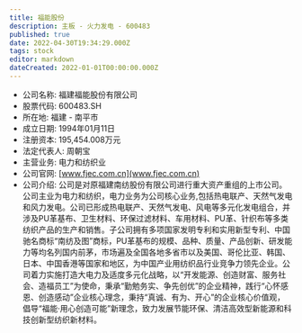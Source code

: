 ```yaml
---
title: 福能股份
description: 主板 - 火力发电 - 600483
published: true
date: 2022-04-30T19:34:29.000Z
tags: stock
editor: markdown
dateCreated: 2022-01-01T00:00:00.000Z
---
```


- 公司名称: 福建福能股份有限公司
- 股票代码: 600483.SH
- 所在地: 福建 - 南平市
- 成立日期: 1994年01月11日
- 注册资本: 195,454.008万元
- 法定代表人: 周朝宝
- 主营业务: 电力和纺织业
- 公司官网: [www.fjec.com.cn](www.fjec.com.cn)
- 公司介绍: 公司是对原福建南纺股份有限公司进行重大资产重组的上市公司。公司主业为电力和纺织，电力业务为公司核心业务,包括热电联产、天然气发电和风力发电。公司已形成热电联产、天然气发电、风电等多元化发电组合，并涉及PU革基布、卫生材料、环保过滤材料、车用材料、PU革、针织布等多类纺织产品的生产和销售。子公司拥有多项国家发明专利和实用新型专利、中国驰名商标“南纺及图”商标，PU革基布的规模、品种、质量、产品创新、研发能力等均名列国内前茅，市场遍及全国各地多省市以及美国、哥伦比亚、韩国、日本、中国香港等国家和地区，为中国产业用纺织品行业竞争力领先企业。公司着力实施打造大电力及适度多元化战略，以“开发能源、创造财富、服务社会、造福员工”为使命，秉承“勤勉务实、争先创优”的企业精神，践行“心怀感恩、创造感动”企业核心理念，秉持“真诚、有为、开心”的企业核心价值观，倡导“福能·用心创造可能”新理念，致力发展节能环保、清洁高效型新能源和科技创新型纺织新材料。


